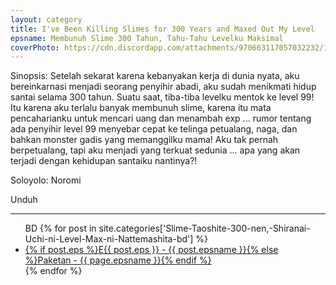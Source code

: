 ```yaml
---
layout: category
title: I've Been Killing Slimes for 300 Years and Maxed Out My Level
epsname: Membunuh Slime 300 Tahun, Tahu-Tahu Levelku Maksimal
coverPhoto: https://cdn.discordapp.com/attachments/970663117057032232/1003664979347656774/mpv-shot0110.jpg
---
```


Sinopsis: Setelah sekarat karena kebanyakan kerja di dunia nyata, aku bereinkarnasi menjadi seorang penyihir abadi, aku sudah menikmati hidup santai selama 300 tahun. Suatu saat, tiba-tiba levelku mentok ke level 99! Itu karena aku terlalu banyak membunuh slime, karena itu mata pencaharianku untuk mencari uang dan menambah exp ... rumor tentang ada penyihir level 99 menyebar cepat ke telinga petualang, naga, dan bahkan monster gadis yang memanggilku mama!
Aku tak pernah berpetualang, tapi aku menjadi yang terkuat sedunia ... apa yang akan terjadi dengan kehidupan santaiku nantinya?!

Soloyolo: Noromi

Unduh

---
  <ul>
  BD
    {% for post in site.categories['Slime-Taoshite-300-nen,-Shiranai-Uchi-ni-Level-Max-ni-Nattemashita-bd'] %}
  <li><a class="white pinkhover" href="{{ site.baseurl }}{{ post.url }}">{% if post.eps %}E{{ post.eps }} - {{ post.epsname }}{% else %}Paketan - {{ page.epsname }}{% endif %}</a></li>
  {% endfor %}
  </ul>